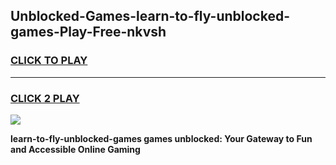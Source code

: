 
## Unblocked-Games-learn-to-fly-unblocked-games-Play-Free-nkvsh
<h3>
<a href="https://premium76.site?title=learn-to-fly-unblocked-games&ref=22A">CLICK TO PLAY</a></h3>
<hr>

<h3>
<a href="https://premium76.site?title=learn-to-fly-unblocked-games&ref=22A">CLICK 2 PLAY</a>
  
</h3>

<a href="https://premium76.site?title=learn-to-fly-unblocked-games&ref=22A"><img src="https://clearcache.store/games.png"></a>


**learn-to-fly-unblocked-games games unblocked: Your Gateway to Fun and Accessible Online Gaming**
